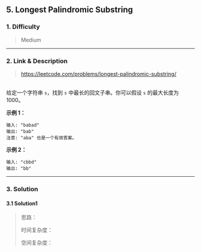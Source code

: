 ## 5. Longest Palindromic Substring

### 1. Difficulty

> Medium

***

### 2. Link & Description
> https://leetcode.com/problems/longest-palindromic-substring/

<br/>给定一个字符串 `s`，找到 `s` 中最长的回文子串。你可以假设 `s` 的最大长度为 1000。

**示例 1：**

```
输入: "babad"
输出: "bab"
注意: "aba" 也是一个有效答案。

```

**示例 2：**

```
输入: "cbbd"
输出: "bb"
```

***

### 3. Solution

> 

#### 3.1 Solution1

> 思路：
>
> 时间复杂度：
>
> 空间复杂度：